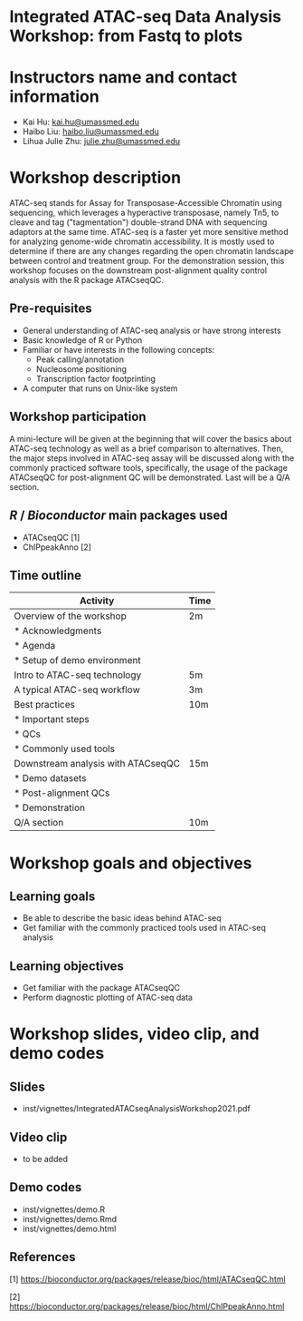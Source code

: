 # Integrated ATAC-seq Data Analysis Workshop: from Fastq to plots

# Instructors name and contact information
- Kai Hu: kai.hu@umassmed.edu
- Haibo Liu: haibo.liu@umassmed.edu
- Lihua Julie Zhu: julie.zhu@umassmed.edu

# Workshop description
ATAC-seq stands for Assay for Transposase-Accessible Chromatin using sequencing, which leverages a hyperactive transposase, namely Tn5, to cleave and tag ("tagmentation") double-strand DNA with sequencing adaptors at the same time. ATAC-seq is a faster yet more sensitive method for analyzing genome-wide chromatin accessibility. It is mostly used to determine if there are any changes regarding the open chromatin landscape between control and treatment group. For the demonstration session, this workshop focuses on the downstream post-alignment quality control analysis with the R package ATACseqQC.

## Pre-requisites
* General understanding of ATAC-seq analysis or have strong interests
* Basic knowledge of R or Python
* Familiar or have interests in the following concepts:
   * Peak calling/annotation
   * Nucleosome positioning
   * Transcription factor footprinting
* A computer that runs on Unix-like system

## Workshop participation
A mini-lecture will be given at the beginning that will cover the basics about ATAC-seq technology as well as a brief comparison to alternatives. Then, the major steps involved in ATAC-seq assay will be discussed along with the commonly practiced software tools, specifically, the usage of the package ATACseqQC for post-alignment QC will be demonstrated. Last will be a Q/A section.

## _R_ / _Bioconductor_ main packages used
* ATACseqQC [1]
* ChIPpeakAnno [2]

## Time outline
| Activity                             | Time |
|--------------------------------------|------|
| Overview of the workshop             | 2m   |
|     * Acknowledgments                |      |
|     * Agenda                         |      |
|     * Setup of demo environment      |      |
| Intro to ATAC-seq technology         | 5m   |
| A typical ATAC-seq workflow          | 3m   |
| Best practices                       | 10m  |
|     * Important steps                |      |
|     * QCs                            |      |
|     * Commonly used tools            |      |
| Downstream analysis with ATACseqQC   | 15m  |
|     * Demo datasets                  |      |
|     * Post-alignment QCs             |      |
|     * Demonstration                  |      |
| Q/A section                          | 10m  |

# Workshop goals and objectives

## Learning goals
* Be able to describe the basic ideas behind ATAC-seq
* Get familiar with the commonly practiced tools used in ATAC-seq analysis

## Learning objectives
* Get familiar with the package ATACseqQC
* Perform diagnostic plotting of ATAC-seq data

# Workshop slides, video clip, and demo codes

## Slides
* inst/vignettes/IntegratedATACseqAnalysisWorkshop2021.pdf

## Video clip
* to be added

## Demo codes
* inst/vignettes/demo.R
* inst/vignettes/demo.Rmd
* inst/vignettes/demo.html

## References
[1] https://bioconductor.org/packages/release/bioc/html/ATACseqQC.html

[2] https://bioconductor.org/packages/release/bioc/html/ChIPpeakAnno.html
